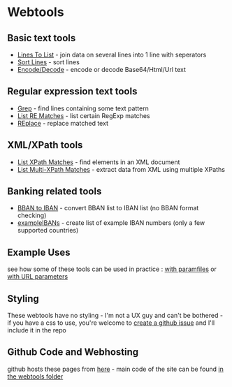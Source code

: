 # Webtools

## Basic text tools

- [Lines To List](https://webtools.t00ls.eu/webtools/tools.html?tool1=lines2list) - join data on several lines into 1 line with seperators
- [Sort Lines](https://webtools.t00ls.eu/webtools/tools.html?tool1=sort) - sort lines
- [Encode/Decode](https://webtools.t00ls.eu/webtools/tools.html?tool1=encodedecode) - encode or decode Base64/Html/Url text

## Regular expression text tools

- [Grep](https://webtools.t00ls.eu/webtools/tools.html?tool1=grep) - find lines containing some text pattern
- [List RE Matches](https://webtools.t00ls.eu/webtools/tools.html?tool1=matchlist) - list certain RegExp matches
- [REplace](https://webtools.t00ls.eu/webtools/tools.html?tool1=replace) - replace matched text

## XML/XPath tools

- [List XPath Matches](https://webtools.t00ls.eu/webtools/tools.html?tool1=xpathlist) - find elements in an XML document
- [List Multi-XPath Matches](https://webtools.t00ls.eu/webtools/tools.html?tool1=xpathslist) - extract data from XML using multiple XPaths

## Banking related tools

- [BBAN to IBAN](https://webtools.t00ls.eu/webtools/tools.html?tool1=bban2iban) - convert BBAN list to IBAN list (no BBAN format checking)
- [exampleIBANs](https://webtools.t00ls.eu/webtools/tools.html?tool1=exampleibans) - create list of example IBAN numbers (only a few supported countries)

## Example Uses

see how some of these tools can be used in practice : [with paramfiles](Examples.md) or [with URL parameters](webtools/_Examples.html)

## Styling

These webtools have no styling - I'm not a UX guy and can't be bothered - if you have a css to use, you're welcome to [create a github issue](https://github.com/koenbeek/webtools/issues/new) and I'll include it in the repo

## Github Code and Webhosting

github hosts these pages from [here](https://github.com/koenbeek/webtools/tree/main/docs) - main code of the site can be found [in the webtools folder](https://github.com/koenbeek/webtools/tree/main/docs/webtools)
